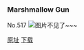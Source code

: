 ### Marshmallow Gun
No.517
![图片不见了~~~](https://imgs.xkcd.com/comics/marshmallow_gun.png)

[原址](https://xkcd.com//517) [下载](https://imgs.xkcd.com/comics/marshmallow_gun.png)

